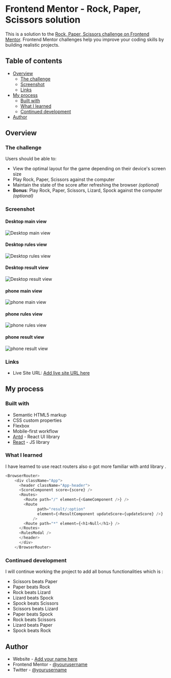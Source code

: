 # Frontend Mentor - Rock, Paper, Scissors solution

This is a solution to the [Rock, Paper, Scissors challenge on Frontend Mentor](https://www.frontendmentor.io/challenges/rock-paper-scissors-game-pTgwgvgH). Frontend Mentor challenges help you improve your coding skills by building realistic projects. 

## Table of contents

- [Overview](#overview)
  - [The challenge](#the-challenge)
  - [Screenshot](#screenshot)
  - [Links](#links)
- [My process](#my-process)
  - [Built with](#built-with)
  - [What I learned](#what-i-learned)
  - [Continued development](#continued-development)
- [Author](#author)


## Overview

### The challenge

Users should be able to:

- View the optimal layout for the game depending on their device's screen size
- Play Rock, Paper, Scissors against the computer
- Maintain the state of the score after refreshing the browser _(optional)_
- **Bonus**: Play Rock, Paper, Scissors, Lizard, Spock against the computer _(optional)_

### Screenshot
#### Desktop main view
![Desktop main view](./screenshots/desktop-main.png)
#### Desktop rules view
![Desktop rules view](./screenshots/desktop-rules.png)
#### Desktop result view
![Desktop result view](./screenshots/desktop-result.png)
#### phone main view
![phone main view](./screenshots/phone-game.png)
#### phone rules view
![phone rules view](./screenshots/phone-rules.png)
#### phone result view
![phone result view](./screenshots/phone-result.png)
### Links

- Live Site URL: [Add live site URL here](https://rock-paper-scissors-blond-one.vercel.app/)

## My process

### Built with

- Semantic HTML5 markup
- CSS custom properties
- Flexbox
- Mobile-first workflow
- [Antd](https://ant.design/) -  React UI library
- [React](https://reactjs.org/) - JS library


### What I learned

I have learned to use react routers also o got more familiar with antd library .

```js
<BrowserRouter>
    <div className="App">
      <header className="App-header">
      <ScoreComponent score={score} />
      <Routes>
        <Route path="/" element={<GameComponent />} />
        <Route
              path="result/:option"
              element={<ResultComponent updateScore={updateScore} />}
            />
        <Route path="*" element={<h1>Null</h1>} />
      </Routes>
      <RulesModal />
      </header>
      </div>
    </BrowserRouter>
```

### Continued development

I will continue working the project to add all bonus functionalities which is :

- Scissors beats Paper
- Paper beats Rock
- Rock beats Lizard
- Lizard beats Spock
- Spock beats Scissors
- Scissors beats Lizard
- Paper beats Spock
- Rock beats Scissors
- Lizard beats Paper
- Spock beats Rock

## Author

- Website - [Add your name here](https://www.your-site.com)
- Frontend Mentor - [@yourusername](https://www.frontendmentor.io/profile/yourusername)
- Twitter - [@yourusername](https://www.twitter.com/yourusername)

